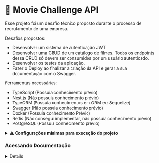 
# :movie_camera: Movie Challenge API

Esse projeto foi um desafio técnico proposto durante o processo de recrutamento de uma empresa. 

Desafios propostos: 
- Desenvolver um sistema de autenticação JWT.
- Desenvolver uma CRUD de um catálogo de filmes. Todos os endpoints dessa CRUD só devem ser consumidos por um usuário autenticado.
- Desenvolver os testes da aplicação.
- Fazer o Deploy ao finalizar a criação da API e gerar a sua documentação com o Swagger.

Ferramentas necessárias:
- TypeScript (Possuia conhecimento prévio)
- Nest.js (Não possuia conhecimento prévio)
- TypeORM (Possuia conhecimentos em ORM ex: Sequelize)
- Swagger (Não possuia conhecimento prévio)
- Docker (Possuia conhecimento Prévio)
- Redis (Não consegui implementar, não possuia conhecimento prévio)
- PostgreSQL (Possuia conhecimento prévio)

<details>
<summary><strong> ⚠️ Configurações mínimas para execução do projeto</strong></summary><br />
 
 Na sua máquina deve ter:
  - Sistema Operacional Distribuição Unix
  - Node
  - Docker
  - Docker-compose
  - Devem ser setadas as váriaveis de ambiente no .env da sua aplicação
 
 Clone o repositório e rode na sua máquina:

```
git clone git@github.com:IgorBrizack/movie_challenge.git
acesse o diretório...

instale as dependências...
npm install

subindo os containers...
docker-compose up -d

inicie a aplicação...
npm run start:dev
```
 
 </details>




### Acessando Documentação 
<details>
 A Documentação da API pode ser encontrada de duas formas, através do endpoint do deploy.
 
 endpoint deploy: https://moviechallenger.up.railway.app/api
 
 ou 
 
 Após rodar na sua máquina acessando o http://localhost:3000/api
 
 Nesse momento o Swagger irá renderizar com as chamadas das rotas e as sua definições.
 
 Atente-se as rotas que necessitam de um JWT para serem acessadas. O token só será retornado após a criação de um usuário e esse usuário ter feito o login.
 
</details>
